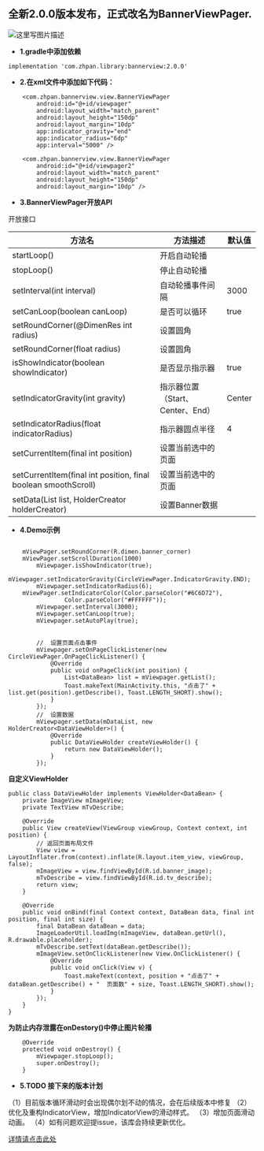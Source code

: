 

## 全新2.0.0版本发布，正式改名为BannerViewPager.


![这里写图片描述](https://github.com/zhpanvip/BannerViewPager/blob/v_2.0.0/image/ezgif-4-f4cd74cd939d.gif)

 - **1.gradle中添加依赖**

```
implementation 'com.zhpan.library:bannerview:2.0.0'
```

 - **2.在xml文件中添加如下代码：**

```
    <com.zhpan.bannerview.view.BannerViewPager
        android:id="@+id/viewpager"
        android:layout_width="match_parent"
        android:layout_height="150dp"
        android:layout_margin="10dp"
        app:indicator_gravity="end"
        app:indicator_radius="6dp"
        app:interval="5000" />

    <com.zhpan.bannerview.view.BannerViewPager
        android:id="@+id/viewpager2"
        android:layout_width="match_parent"
        android:layout_height="150dp"
        android:layout_margin="10dp" />
```

 - **3.BannerViewPager开放API**

开放接口

| 方法名 | 方法描述 | 默认值 |
|--|--|--|
| startLoop() |开启自动轮播  |  |
| stopLoop() | 停止自动轮播 |  |
| setInterval(int interval) | 自动轮播事件间隔 |3000  |
| setCanLoop(boolean canLoop) | 是否可以循环 |  true|
| setRoundCorner(@DimenRes int radius) | 设置圆角 |  |
| setRoundCorner(float radius) | 设置圆角 |  |
| isShowIndicator(boolean showIndicator) |  是否显示指示器|true  |
| setIndicatorGravity(int gravity) | 指示器位置（Start、Center、End） | Center |
| setIndicatorRadius(float indicatorRadius) | 指示器圆点半径 |  4|
|setCurrentItem(final int position)  |  设置当前选中的页面|  |
| setCurrentItem(final int position, final boolean smoothScroll) | 设置当前选中的页面 |  |
| setData(List<T> list, HolderCreator<VH> holderCreator) |设置Banner数据  |  |

 - **4.Demo示例**

```
	
	mViewPager.setRoundCorner(R.dimen.banner_corner)
	mViewPager.setScrollDuration(1000)
        mViewpager.isShowIndicator(true); 
        mViewpager.setIndicatorGravity(CircleViewPager.IndicatorGravity.END);
        mViewpager.setIndicatorRadius(6);
	mViewPager.setIndicatorColor(Color.parseColor("#6C6D72"),
                Color.parseColor("#FFFFFF"));
        mViewpager.setInterval(3000);
        mViewpager.setCanLoop(true);
        mViewpager.setAutoPlay(true);
       
	
        //  设置页面点击事件
        mViewpager.setOnPageClickListener(new CircleViewPager.OnPageClickListener() {
            @Override
            public void onPageClick(int position) {
                List<DataBean> list = mViewpager.getList();
                Toast.makeText(MainActivity.this, "点击了" + list.get(position).getDescribe(), Toast.LENGTH_SHORT).show();
            }
        });
        //  设置数据
        mViewpager.setData(mDataList, new HolderCreator<DataViewHolder>() {
            @Override
            public DataViewHolder createViewHolder() {
                return new DataViewHolder();
            }
        });
```

**自定义ViewHolder** 
  
```
public class DataViewHolder implements ViewHolder<DataBean> {
    private ImageView mImageView;
    private TextView mTvDescribe;

    @Override
    public View createView(ViewGroup viewGroup, Context context, int position) {
        // 返回页面布局文件
        View view = LayoutInflater.from(context).inflate(R.layout.item_view, viewGroup, false);
        mImageView = view.findViewById(R.id.banner_image);
        mTvDescribe = view.findViewById(R.id.tv_describe);
        return view;
    }

    @Override
    public void onBind(final Context context, DataBean data, final int position, final int size) {
        final DataBean dataBean = data;
        ImageLoaderUtil.loadImg(mImageView, dataBean.getUrl(), R.drawable.placeholder);
        mTvDescribe.setText(dataBean.getDescribe());
        mImageView.setOnClickListener(new View.OnClickListener() {
            @Override
            public void onClick(View v) {
                Toast.makeText(context, position + "点击了" + dataBean.getDescribe() + "  页面数" + size, Toast.LENGTH_SHORT).show();
            }
        });
    }
}
```
**为防止内存泄露在onDestory()中停止图片轮播**
```
	@Override
    protected void onDestroy() {
    	mViewpager.stopLoop();
        super.onDestroy();
    }
```


- **5.TODO 接下来的版本计划**

（1）目前版本循环滑动时会出现偶尔划不动的情况，会在后续版本中修复
（2）优化及重构IndicatorView，增加IndicatorView的滑动样式。
（3）增加页面滑动动画。
（4）如有问题欢迎提issue，该库会持续更新优化。


[详情请点击此处](http://blog.csdn.net/qq_20521573/article/details/52037929)
